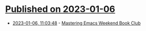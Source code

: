 # [Published on 2023-01-06](index.md)

* [2023-01-06, 11:03:48](https://news.ycombinator.com/item?id=34273384) - [Mastering Emacs Weekend Book Club](https://susam.net/maze/meet/mastering-emacs/)
